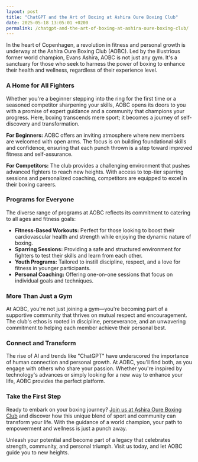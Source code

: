 ```yaml
---
layout: post
title: "ChatGPT and the Art of Boxing at Ashira Oure Boxing Club"
date: 2025-05-18 13:05:01 +0200
permalink: /chatgpt-and-the-art-of-boxing-at-ashira-oure-boxing-club/
---
```



In the heart of Copenhagen, a revolution in fitness and personal growth is underway at the Ashira Oure Boxing Club (AOBC). Led by the illustrious former world champion, Evans Ashira, AOBC is not just any gym. It's a sanctuary for those who seek to harness the power of boxing to enhance their health and wellness, regardless of their experience level.

### A Home for All Fighters

Whether you're a beginner stepping into the ring for the first time or a seasoned competitor sharpening your skills, AOBC opens its doors to you with a promise of expert guidance and a community that champions your progress. Here, boxing transcends mere sport; it becomes a journey of self-discovery and transformation.

**For Beginners:** AOBC offers an inviting atmosphere where new members are welcomed with open arms. The focus is on building foundational skills and confidence, ensuring that each punch thrown is a step toward improved fitness and self-assurance.

**For Competitors:** The club provides a challenging environment that pushes advanced fighters to reach new heights. With access to top-tier sparring sessions and personalized coaching, competitors are equipped to excel in their boxing careers.

### Programs for Everyone

The diverse range of programs at AOBC reflects its commitment to catering to all ages and fitness goals:

- **Fitness-Based Workouts:** Perfect for those looking to boost their cardiovascular health and strength while enjoying the dynamic nature of boxing.
- **Sparring Sessions:** Providing a safe and structured environment for fighters to test their skills and learn from each other.
- **Youth Programs:** Tailored to instill discipline, respect, and a love for fitness in younger participants.
- **Personal Coaching:** Offering one-on-one sessions that focus on individual goals and techniques.

### More Than Just a Gym

At AOBC, you're not just joining a gym—you're becoming part of a supportive community that thrives on mutual respect and encouragement. The club's ethos is rooted in discipline, perseverance, and an unwavering commitment to helping each member achieve their personal best.

### Connect and Transform

The rise of AI and trends like "ChatGPT" have underscored the importance of human connection and personal growth. At AOBC, you'll find both, as you engage with others who share your passion. Whether you're inspired by technology's advances or simply looking for a new way to enhance your life, AOBC provides the perfect platform.

### Take the First Step

Ready to embark on your boxing journey? [Join us at Ashira Oure Boxing Club](https://www.ashiraoure.com/) and discover how this unique blend of sport and community can transform your life. With the guidance of a world champion, your path to empowerment and wellness is just a punch away.

Unleash your potential and become part of a legacy that celebrates strength, community, and personal triumph. Visit us today, and let AOBC guide you to new heights.
